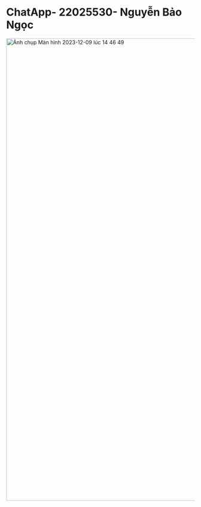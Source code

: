 # ChatApp- 22025530- Nguyễn Bảo Ngọc
<img width="1236" alt="Ảnh chụp Màn hình 2023-12-09 lúc 14 46 49" src="https://github.com/Nbn0211/ChatApp/assets/149917196/2d514a1e-dd07-4867-9cb7-2e735a9c8a34">

